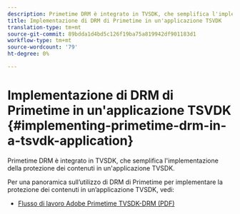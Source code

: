 ```yaml
---
description: Primetime DRM è integrato in TVSDK, che semplifica l'implementazione della protezione dei contenuti in un'applicazione TVSDK.
title: Implementazione di DRM di Primetime in un'applicazione TSVDK
translation-type: tm+mt
source-git-commit: 89bdda1d4bd5c126f19ba75a819942df901183d1
workflow-type: tm+mt
source-wordcount: '79'
ht-degree: 0%

---
```



# Implementazione di DRM di Primetime in un&#39;applicazione TSVDK {#implementing-primetime-drm-in-a-tsvdk-application}

Primetime DRM è integrato in TVSDK, che semplifica l&#39;implementazione della protezione dei contenuti in un&#39;applicazione TVSDK.

Per una panoramica sull’utilizzo di DRM di Primetime per implementare la protezione dei contenuti in un’applicazione TVSDK, vedi:

* [Flusso di lavoro Adobe Primetime TVSDK-DRM (PDF)](https://helpx.adobe.com/content/dam/help/en/primetime/drm/drm_tvsdk_drm_workflow.pdf)